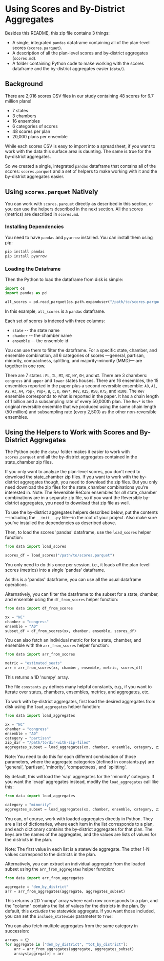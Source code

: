 # Using Scores and By-District Aggregates

Besides this README, this zip file contains 3 things:

-   A single, integrated `pandas` dataframe containing all of the plan-level scores (`scores.parquet`).
-   A description of all the plan-level scores and by-district aggregates (`scores.md`).
-   A folder containing Python code to make working with the scores dataframe and 
    the by-district aggregates easier (`data/`).

## Background

There are 2,016 scores CSV files in our study containing 48 scores for 6.7 million plans!

- 7 states
- 3 chambers
- 16 ensembles  
- 6 categories of scores 
- 48 scores per plan
- 20,000 plans per ensemble

While each scores CSV is easy to import into a spreadsheet, if you want to work with the data
this surface area is daunting. The same is true for the by-district aggregates.

So we created a single, integrated `pandas` dataframe that contains all of the scores: `scores.parquet` and
a set of helpers to make working with it and the by-district aggregates easier.

## Using `scores.parquet` Natively

You can work with `scores.parquet` directly as described in this section, or
you can use the helpers described in the next section.
All the scores (metrics) are described in `scores.md`.

### Installing Dependencies

You need to have `pandas` and `pyarrow` installed. You can install them using pip:

```bash
pip install pandas
pip install pyarrow
```

### Loading the Dataframe

Then the Python to load the dataframe from disk is simple:

```python
import os
import pandas as pd

all_scores = pd.read_parquet(os.path.expanduser("/path/to/scores.parquet"))
```

In this example, `all_scores` is a `pandas` dataframe.

Each set of scores is indexed with three columns:

- `state` -- the state name
- `chamber` -- the chamber name
- `ensemble` -- the ensemble id

You can use them to filter the dataframe.
For a specific state, chamber, and ensemble combination, all 6 categories of scores 
&mdash;general, partisan, minority, compactness, splitting, and majority-minority (MMD)&mdash;
are together in one row.

There are 7 states : `FL`, `IL`, `MI`, `NC`, `NY`, `OH`, and `WI`.
There are 3 chambers: `congress` and `upper` and `lower` states houses.
There are 16 ensembles, the 15 ensembles reported in the paper plus a second reversible ensemble:
`A0`, `A1`, `A2`, `A3`, `A4`, `Pop-`, `Pop+`, `B`, `C`, `D`, `Rev*`, `Rev`, `R25`, `R50`, `R75`, and `R100`.
The `Rev` ensemble corresponds to what is reported in the paper.
It has a chain length of 1 billion and a subsampling rate of every 50,000th plan.
The `Rev*` is the original reversible ensemble that we produced using the same chain length (50 million) 
and subsampling rate (every 2,500) as the other non-reversible ensembles.

## Using the Helpers to Work with Scores and By-District Aggregates

The Python code the `data/` folder makes it easier to work with `scores.parquet` and 
all the by-district aggregates contained in the state_chamber zip files. 

If you only want to analyze the plan-level scores, you don't need to download the state_chamber zip files.
If you want to work with the by-district aggregates though, you need to download the zip files.
But you only need download the zip files for the state_chamber combinations you're interested in.
Note: The Reversible ReCom ensembles for *all* state_chamber combinations are in a separate zip file,
so if you want the Reversible by-district aggregates, you need to download that zip file as well.

To use the by-district aggregates helpers described below, put the contents
&mdash;including the `__init__.py` file&mdash;in the root of your project. 
Also make sure you've installed the dependencies as described above.

Then, to load the scores 'pandas' dataframe, use the `load_scores` helper function:

```python
from data import load_scores

scores_df = load_scores("/path/to/scores.parquet")
```

You only need to do this once per session, i.e., it loads *all* the
plan-level scores (metrics) into a single 'pandas' dataframe.

As this is a 'pandas' dataframe, you can use all the usual dataframe operations. 

Alternatively, you can filter the dataframe to the subset for a state, chamber, and
ensemble using the `df_from_scores` helper function:

```python
from data import df_from_scores

xx = "NC"
chamber = "congress"
ensemble = "A0"
subset_df = df_from_scores(xx, chamber, ensemble, scores_df)
```

You can also fetch an individual metric for for a state, chamber, and
ensemble with the `arr_from_scores` helper function:

```python
from data import arr_from_scores

metric = "estimated_seats"
arr = arr_from_scores(xx, chamber, ensemble, metric, scores_df)
```

This returns a 1D 'numpy' array.

The file `constants.py` defines many helpful constants, e.g.,
if you want to iterate over states, chambers, ensembles, metrics, and
aggregates, etc.

To work with by-district aggregates, first load the desired aggregates
from disk using the `load_aggregates` helper function:

```python
from data import load_aggregates

xx = "NC"
chamber = "congress"
ensemble = "A0"
category = "partisan"
zip_dir = "/path/to/dir-with-zip-files"
aggregates_subset = load_aggregates(xx, chamber, ensemble, category, zip_dir)
```

Note: You need to do this for each different combination of those parameters, 
where the aggregate categories (defined in constants.py) are 'general', 'partisan',
'minority', 'compactness', and 'splitting'.

By default, this will load the 'vap' aggregates for the 'minority' category.
If you want the 'cvap' aggregates instead, modify the `load_aggregates` call like this:

```python
from data import load_aggregates

category = "minority"
aggregates_subset = load_aggregates(xx, chamber, ensemble, category, zip_dir, minority_dataset="cvap")
```

You can, of course, work with loaded aggregates directly in Python. 
They are a list of dictionaries, where each item in the list corresponds to a plan, and 
each dictionary contains the by-district aggregates for that plan. 
The keys are the names of the aggregates, and the values are lists of values for the districts in the plan.

Note: The first value in each list is a statewide aggregate. The other 1-N values
correspond to the districts in the plan.

Alternatively, you can extract an individual aggregate from the loaded subset 
using the `arr_from_aggregates` helper function:

```python
from data import arr_from_aggregates

aggregate = "dem_by_district"
arr = arr_from_aggregates(aggregate, aggregates_subset)
```

This returns a 2D 'numpy' array where each row corresponds to a plan, and the "column"
contains the list of values for the districts in the plan. By default, this *excludes*
the statewide aggregate. If you want those included, you can set the `include_statewide`
parameter to `True`:

You can also fetch multiple aggregates from the same category in succession:

```python
arrays = {}
for aggregate in ["dem_by_district", "tot_by_district"]:
    arr = arr_from_aggregates(aggregate, aggregates_subset)
    arrays[aggregate] = arr
```